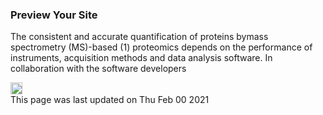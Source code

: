 <div class="main-header"><div id="stick-toc" class="stick-toc"></div><div>

### Preview Your Site

The consistent and accurate quantification of proteins bymass spectrometry (MS)-based (1) proteomics depends on the
performance of instruments, acquisition methods and data analysis software. In collaboration with the software
developers

<div class="flex-center last-updated"><div><img src="./assets/media/sync-alt-solid 1.svg" width="19" height="19" alt="sync-icon"></div><div class="last-updated-info">This page was last updated on Thu Feb 00 2021</div></div></div></div>
